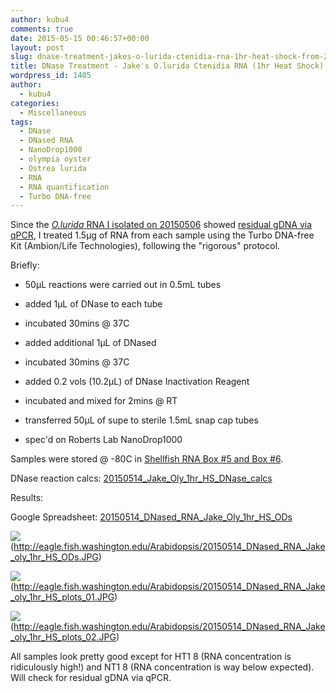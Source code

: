 ```yaml
---
author: kubu4
comments: true
date: 2015-05-15 00:46:57+00:00
layout: post
slug: dnase-treatment-jakes-o-lurida-ctenidia-rna-1hr-heat-shock-from-20150506
title: DNase Treatment - Jake's O.lurida Ctenidia RNA (1hr Heat Shock) from 20150506
wordpress_id: 1405
author:
  - kubu4
categories:
  - Miscellaneous
tags:
  - DNase
  - DNased RNA
  - NanoDrop1000
  - olympia oyster
  - Ostrea lurida
  - RNA
  - RNA quantification
  - Turbo DNA-free
---
```


Since the [_O.lurida_ RNA I isolated on 20150506](2015/05/06/rna-isolation-jakes-o-lurida-ctenidia-1hr-heat-stress-from-20150422.html) showed [residual gDNA via qPCR](2015/05/12/qpcr-jake-o-lurida-ctenidia-rna-heat-shock-samples-from-20150506.html), I treated 1.5μg of RNA from each sample using the Turbo DNA-free Kit (Ambion/Life Technologies), following the "rigorous" protocol.

Briefly:




    
  * 50μL reactions were carried out in 0.5mL tubes

    
  * added 1μL of DNase to each tube

    
  * incubated 30mins @ 37C

    
  * added additional 1μL of DNased

    
  * incubated 30mins @ 37C

    
  * added 0.2 vols (10.2μL) of DNase Inactivation Reagent

    
  * incubated and mixed for 2mins @ RT

    
  * transferred 50μL of supe to sterile 1.5mL snap cap tubes

    
  * spec'd on Roberts Lab NanoDrop1000



Samples were stored @ -80C in [Shellfish RNA Box #5 and Box #6](https://docs.google.com/spreadsheet/ccc?key=0AmS_90rPaQMzcHdyU1d0MDVMLWpaTWdadnJSd0M4UUE&usp=sharing).

DNase reaction calcs: [20150514_Jake_Oly_1hr_HS_DNase_calcs](https://docs.google.com/spreadsheets/d/1KS3tJand0vKSs6ZJk9t-hChZYmM0--RhcXiR8gDOlYo/edit?usp=sharing)







Results:

Google Spreadsheet: [20150514_DNased_RNA_Jake_Oly_1hr_HS_ODs](https://docs.google.com/spreadsheets/d/1qzfmdoxPG6nP3F5jB23QSREy1S72FxnBW8jwSdxqjZE/edit?usp=sharing)



![](https://eagle.fish.washington.edu/Arabidopsis/20150514_DNased_RNA_Jake_oly_1hr_HS_ODs.JPG)(http://eagle.fish.washington.edu/Arabidopsis/20150514_DNased_RNA_Jake_oly_1hr_HS_ODs.JPG)



![](https://eagle.fish.washington.edu/Arabidopsis/20150514_DNased_RNA_Jake_oly_1hr_HS_plots_01.JPG)(http://eagle.fish.washington.edu/Arabidopsis/20150514_DNased_RNA_Jake_oly_1hr_HS_plots_01.JPG)



![](https://eagle.fish.washington.edu/Arabidopsis/20150514_DNased_RNA_Jake_oly_1hr_HS_plots_02.JPG)(http://eagle.fish.washington.edu/Arabidopsis/20150514_DNased_RNA_Jake_oly_1hr_HS_plots_02.JPG)



All samples look pretty good except for HT1 8 (RNA concentration is ridiculously high!) and NT1 8 (RNA concentration is way below expected). Will check for residual gDNA via qPCR.
